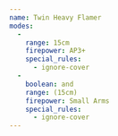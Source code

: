 ```yaml
---
name: Twin Heavy Flamer
modes:
  -
    range: 15cm
    firepower: AP3+
    special_rules:
      - ignore-cover
  -
    boolean: and
    range: (15cm)
    firepower: Small Arms
    special_rules:
      - ignore-cover
---
```

